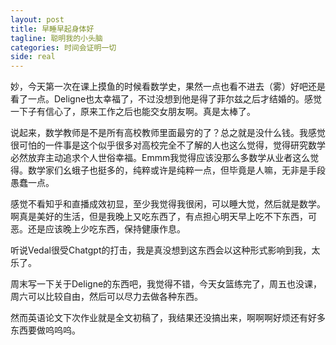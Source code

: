 ```yaml
---
layout: post
title: 早睡早起身体好
tagline: 聪明我的小头脑
categories: 时间会证明一切
side: real
---
```


妙，今天第一次在课上摸鱼的时候看数学史，果然一点也看不进去（雾）好吧还是看了一点。Deligne也太幸福了，不过没想到他是得了菲尔兹之后才结婚的。感觉一下子有信心了，原来工作之后也能交女朋友啊。真是太棒了。

说起来，数学教师是不是所有高校教师里面最穷的了？总之就是没什么钱。我感觉很可怕的一件事是这个似乎很多对高校完全不了解的人也这么觉得，觉得研究数学必然放弃主动追求个人世俗幸福。Emmm我觉得应该没那么多数学从业者这么觉得。数学家们幺蛾子也挺多的，纯粹或许是纯粹一点，但毕竟是人嘛，无非是手段愚蠢一点。

感觉不看知乎和直播成效初显，至少我觉得我很闲，可以睡大觉，然后就是数学。啊真是美好的生活，但是我晚上又吃东西了，有点担心明天早上吃不下东西，可恶。还是应该晚上少吃东西，保持健康作息。

听说Vedal很受Chatgpt的打击，我是真没想到这东西会以这种形式影响到我，太乐了。

周末写一下关于Deligne的东西吧，我觉得不错，今天女篮练完了，周五也没课，周六可以比较自由，然后可以尽力去做各种东西。

然而英语论文下次作业就是全文初稿了，我结果还没搞出来，啊啊啊好烦还有好多东西要做呜呜呜。